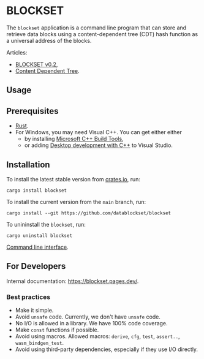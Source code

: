 # BLOCKSET

The `blockset` application is a command line program that can store and retrieve data blocks using a content-dependent tree (CDT) hash function as a universal address of the blocks.

Articles:
- [BLOCKSET v0.2](https://medium.com/@sergeyshandar/blockset-v0-2-b43c03bac182),
- [Content Dependent Tree](https://medium.com/@sergeyshandar/content-dependent-hash-tree-9e0f60859415).

## Usage

## Prerequisites

- [Rust](https://www.rust-lang.org/tools/install).
- For Windows, you may need Visual C++. You can get either either
  - by installing [Microsoft C++ Build Tools](https://visualstudio.microsoft.com/visual-cpp-build-tools/),
  - or adding [Desktop development with C++](https://learn.microsoft.com/en-us/cpp/build/vscpp-step-0-installation?view=msvc-170) to Visual Studio.

## Installation

To install the latest stable version from [crates.io](https://crates.io/crates/blockset), run:

```console
cargo install blockset
```

To install the current version from the `main` branch, run:

```console
cargo install --git https://github.com/datablockset/blockset
```

To unininstall the `blockset`, run:

```console
cargo uninstall blockset
```

[Command line interface](./blockset/README.md#commands).

## For Developers

Internal documentation: https://blockset.pages.dev/.

### Best practices

- Make it simple.
- Avoid `unsafe` code. Currently, we don't have `unsafe` code.
- No I/O is allowed in a library. We have 100% code coverage.
- Make `const` functions if possible.
- Avoid using macros. Allowed macros: `derive`, `cfg`, `test`, `assert..`, `wasm_bindgen_test`.
- Avoid using third-party dependencies, especially if they use I/O directly.
